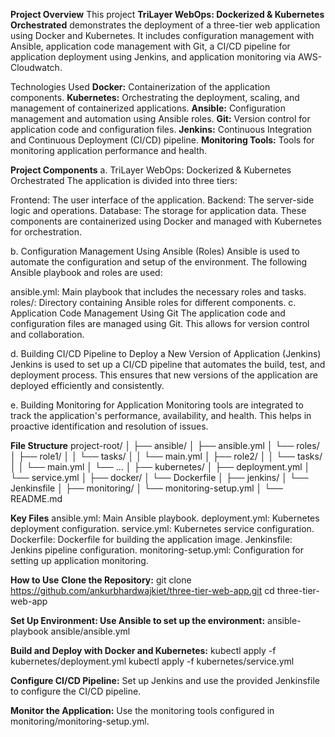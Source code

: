 **Project Overview**
This project **TriLayer WebOps: Dockerized & Kubernetes Orchestrated** demonstrates the deployment of a three-tier web application using Docker and Kubernetes. It includes configuration management with Ansible, application code management with Git, a CI/CD pipeline for application deployment using Jenkins, and application monitoring via AWS-Cloudwatch.

Technologies Used
**Docker:** Containerization of the application components.
**Kubernetes:** Orchestrating the deployment, scaling, and management of containerized applications.
**Ansible:** Configuration management and automation using Ansible roles.
**Git:** Version control for application code and configuration files.
**Jenkins:** Continuous Integration and Continuous Deployment (CI/CD) pipeline.
**Monitoring Tools:** Tools for monitoring application performance and health.

**Project Components**
a. TriLayer WebOps: Dockerized & Kubernetes Orchestrated
The application is divided into three tiers:

Frontend: The user interface of the application.
Backend: The server-side logic and operations.
Database: The storage for application data.
These components are containerized using Docker and managed with Kubernetes for orchestration.

b. Configuration Management Using Ansible (Roles)
Ansible is used to automate the configuration and setup of the environment. The following Ansible playbook and roles are used:

ansible.yml: Main playbook that includes the necessary roles and tasks.
roles/: Directory containing Ansible roles for different components.
c. Application Code Management Using Git
The application code and configuration files are managed using Git. This allows for version control and collaboration.

d. Building CI/CD Pipeline to Deploy a New Version of Application (Jenkins)
Jenkins is used to set up a CI/CD pipeline that automates the build, test, and deployment process. This ensures that new versions of the application are deployed efficiently and consistently.

e. Building Monitoring for Application
Monitoring tools are integrated to track the application's performance, availability, and health. This helps in proactive identification and resolution of issues.

**File Structure**
project-root/
│
├── ansible/
│   ├── ansible.yml
│   └── roles/
│       ├── role1/
│       │   └── tasks/
│       │       └── main.yml
│       ├── role2/
│       │   └── tasks/
│       │       └── main.yml
│       └── ...
│
├── kubernetes/
│   ├── deployment.yml
│   └── service.yml
│
├── docker/
│   └── Dockerfile
│
├── jenkins/
│   └── Jenkinsfile
│
├── monitoring/
│   └── monitoring-setup.yml
│
└── README.md

**Key Files**
ansible.yml: Main Ansible playbook.
deployment.yml: Kubernetes deployment configuration.
service.yml: Kubernetes service configuration.
Dockerfile: Dockerfile for building the application image.
Jenkinsfile: Jenkins pipeline configuration.
monitoring-setup.yml: Configuration for setting up application monitoring.

**How to Use**
**Clone the Repository:**
git clone https://github.com/ankurbhardwajkiet/three-tier-web-app.git
cd three-tier-web-app

**Set Up Environment:
Use Ansible to set up the environment:**
ansible-playbook ansible/ansible.yml

**Build and Deploy with Docker and Kubernetes:**
kubectl apply -f kubernetes/deployment.yml
kubectl apply -f kubernetes/service.yml

**Configure CI/CD Pipeline:**
Set up Jenkins and use the provided Jenkinsfile to configure the CI/CD pipeline.

**Monitor the Application:**
Use the monitoring tools configured in monitoring/monitoring-setup.yml.

